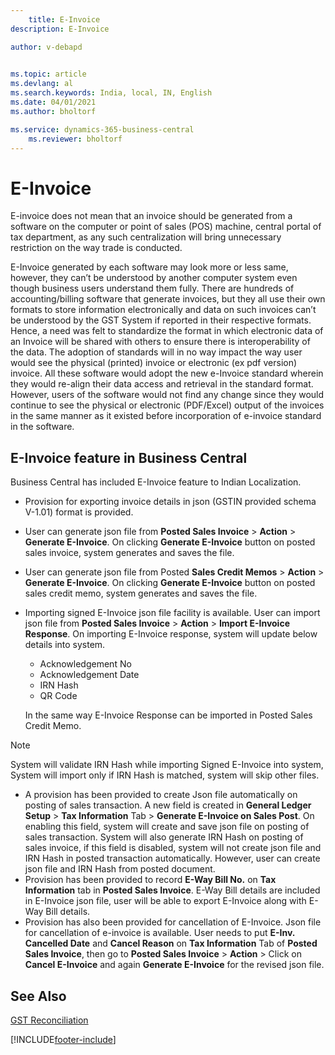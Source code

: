 ```yaml
---
    title: E-Invoice
description: E-Invoice

author: v-debapd

    
ms.topic: article
ms.devlang: al
ms.search.keywords: India, local, IN, English
ms.date: 04/01/2021
ms.author: bholtorf

ms.service: dynamics-365-business-central
    ms.reviewer: bholtorf
---
```

# E-Invoice


E-invoice does not mean that an invoice should be generated from a software on the computer or point of sales (POS) machine, central portal of tax department, as any such centralization will bring unnecessary restriction on the way trade is conducted.

E-Invoice generated by each software may look more or less same, however, they can’t be understood by another computer system even though business users understand them fully. There are hundreds of accounting/billing software that generate invoices, but they all use their own formats to store information electronically and data on such invoices can’t be understood by the GST System if reported in their respective formats. Hence, a need was felt to standardize the format in which electronic data of an Invoice will be shared with others to ensure there is interoperability of the data. The adoption of standards will in no way impact the way user would see the physical (printed) invoice or electronic (ex pdf version) invoice. All these software would adopt the new e-Invoice standard wherein they would re-align their data access and retrieval in the standard format. However, users of the software would not find any change since they would continue to see the physical or electronic (PDF/Excel) output of the invoices in the same manner as it existed before incorporation of e-invoice standard in the software.

## E-Invoice feature in Business Central

Business Central has included E-Invoice feature to Indian Localization.

- Provision for exporting invoice details in json (GSTIN provided schema V-1.01) format is provided.
- User can generate json file from **Posted Sales Invoice** > **Action** > **Generate E-Invoice**. On clicking **Generate E-Invoice** button on posted sales invoice, system generates and saves the file.
- User can generate json file from Posted **Sales Credit Memos** > **Action** > **Generate E-Invoice**. On clicking  **Generate E-Invoice** button on posted sales credit memo, system generates and saves the file.
- Importing signed E-Invoice json file facility is available. User can import json file from **Posted Sales Invoice** > **Action** > **Import E-Invoice Response**. On importing E-Invoice response, system will update below details into system.

    - Acknowledgement No
    - Acknowledgement Date
    - IRN Hash
    - QR Code

  In the same way E-Invoice Response can be imported in Posted Sales Credit Memo.

> [!NOTE]
> System will validate IRN Hash while importing Signed E-Invoice into system, System will import only if IRN Hash is matched, system will skip other files.

- A provision has been provided to create Json file automatically on posting of sales transaction. A new field is created in **General Ledger Setup** > **Tax Information** Tab > **Generate E-Invoice on Sales Post**. On enabling this field, system will create and save json file on posting of sales transaction. System will also generate IRN Hash on posting of sales invoice, if this field is disabled, system will not create json file and IRN Hash in posted transaction automatically. However, user can create json file and IRN Hash from posted document.
- Provision has been provided to record **E-Way Bill No.** on **Tax Information** tab in **Posted Sales Invoice**. E-Way Bill details are included in E-Invoice json file, user will be able to export E-Invoice along with E-Way Bill details.
- Provision has also been provided for cancellation of E-Invoice. Json file for cancellation of e-invoice is available. User needs to put **E-Inv. Cancelled Date** and **Cancel Reason** on **Tax Information** Tab of **Posted Sales Invoice**, then go to **Posted Sales Invoice** > **Action** > Click on **Cancel E-Invoice** and again **Generate E-Invoice** for the revised json file.




## See Also 
[GST Reconciliation](GST-Reconciliation.md)











[!INCLUDE[footer-include](../../includes/footer-banner.md)]